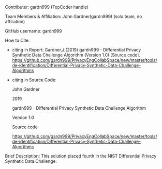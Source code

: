 Contributer: gardn999 (TopCoder handle)

Team Members & Affiliation: John Gardner(gardn999) (solo team, no affiliation)

GitHub username: gardn999

How to Cite:

- citing in Report: Gardner,J.(2019) gardn999 - Differential Privacy Synthetic Data Challenge Algorithm (Version 1.0) [Source code]. https://github.com/gardn999/PrivacyEngCollabSpace/new/master/tools/de-identification/Differential-Privacy-Synthetic-Data-Challenge-Algorithms

- citing in Source Code:

  John Gardner
  
  2019
  
  gardn999 - Differential Privacy Synthetic Data Challenge Algorithm
  
  Version 1.0
  
  Source code
  
  https://github.com/gardn999/PrivacyEngCollabSpace/new/master/tools/de-identification/Differential-Privacy-Synthetic-Data-Challenge-Algorithms

Brief Description: This solution placed fourth in the NIST Differential Privacy Synthetic Data Challenge.
